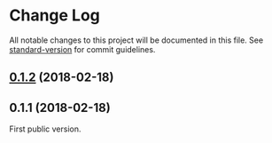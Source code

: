 # Change Log

All notable changes to this project will be documented in this file. See [standard-version](https://github.com/conventional-changelog/standard-version) for commit guidelines.

<a name="0.1.2"></a>
## [0.1.2](https://github.com/jsherbert/redux-crud-api/compare/v0.1.1...v0.1.2) (2018-02-18)



<a name="0.1.1"></a>
## 0.1.1 (2018-02-18)



<a name="0.1.0"></a>
First public version.